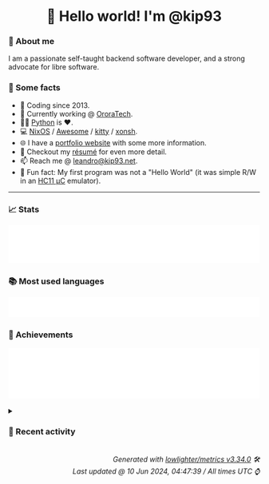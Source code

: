 <!-- README template, populated using this action:
     https://github.com/kip93/kip93/blob/main/.github/workflows/readme.yml. -->

<h1 align="center">👋 Hello world! I'm @kip93</h1> <!-- LOGIN => username -->

### 👤 About me

I am a passionate self-taught backend software developer, and a strong advocate for libre software.


### 💬 Some facts

* 📅 Coding since 2013.
* 💼 Currently working @ [OroraTech](https://ororatech.com/).
* 👨‍💻 [Python](https://github.com/search?q=user%3Akip93&l=python) is ❤️. <!-- LOGIN => username -->
* 💻 [NixOS](https://github.com/NixOS/) /
     [Awesome](https://github.com/awesomeWM/) /
     [kitty](https://github.com/kovidgoyal/kitty/) /
     [xonsh](https://github.com/xonsh/).
* 🌐 I have a [portfolio website](https://kip93.net/) with some more information.
* 📝 Checkout my [résumé](https://kip93.net/resume/) for even more detail.
* 📫 Reach me @ [leandro@kip93.net](mailto:leandro@kip93.net).
* 🎲 Fun fact: My first program was not a "Hello World" (it was simple R/W in an [HC11 µC](https://en.wikipedia.org/wiki/68HC11) emulator).


-----------------------------------------------------------------------------------------------------------------------


### 📈 Stats

![](./stats.svg)


### 📚 Most used languages <!-- by percentage, in decreasing order -->

![](./languages.svg)


### 🏅 Achievements

![](./achievements.svg)


<details> <!-- Last activity -->
<!-- Almost verbatim copy of https://github.com/lowlighter/metrics/blob/latest/source/templates/markdown/partials/activity.ejs, but restructured to be foldable. -->
<summary><h3>📰 Recent activity</h3></summary>

* 🌟 Starred [MatthewCroughan/nixkvm](https://github.com/MatthewCroughan/nixkvm)
  * *On 9 Jun 2024, 09:55:23*
  * *On 31 May 2024, 10:23:37*
* ➡️ Pushed 9069 commits in [kip93/nixpkgs](https://github.com/kip93/nixpkgs) on branch `master`
  * [#e864128](https://github.com/kip93/nixpkgs/commit/e864128) Merge pull request #314911 from fabaff/asyncwhois-bump

python312Packages.asyncwhois: 1.1.2 -&gt; 1.1.3
  * [#3527c0b](https://github.com/kip93/nixpkgs/commit/3527c0b) python312Packages.goodwe: 0.4.5 -&gt; 0.4.6

Diff: https://github.com/marcelblijleven/goodwe/compare/refs/tags/v0.4.5...v0.4.6

Changelog: https://github.com/marcelblijleven/goodwe/releases/tag/v0.4.6
  * [#a79aadf](https://github.com/kip93/nixpkgs/commit/a79aadf) jailer: 16.1.4 -&gt; 16.2

https://github.com/Wisser/Jailer/releases/tag/v16.2
  * [#c553c2c](https://github.com/kip93/nixpkgs/commit/c553c2c) slumber: 1.3.1 -&gt; 1.3.2
  * [#c6c6392](https://github.com/kip93/nixpkgs/commit/c6c6392) kitty: 0.34.1 -&gt; 0.35.0
  * [#b162fe8](https://github.com/kip93/nixpkgs/commit/b162fe8) ast-grep: 0.22.3 -&gt; 0.22.4
  * [#58e5573](https://github.com/kip93/nixpkgs/commit/58e5573) buildkite-agent-metrics: 5.9.4 -&gt; 5.9.5
  * [#01dd67c](https://github.com/kip93/nixpkgs/commit/01dd67c) argo: 3.5.6 -&gt; 3.5.7
  * [#1a86669](https://github.com/kip93/nixpkgs/commit/1a86669) gnome-monitor-config: init at 0-unstable-2023-09-26
  * [#8ad2c84](https://github.com/kip93/nixpkgs/commit/8ad2c84) Merge pull request #315027 from luoiuan/master

dbeaver-bin: add `wrapGAppsHook`
  * [#f51f8dd](https://github.com/kip93/nixpkgs/commit/f51f8dd) Merge pull request #315028 from K900/you-wouldnt-lto-a-test

kanidm: don&#39;t LTO tests
  * [#32e810e](https://github.com/kip93/nixpkgs/commit/32e810e) kubeshark: 52.3.0 -&gt; 52.3.59
  * [#353aa12](https://github.com/kip93/nixpkgs/commit/353aa12) nixos/hypridle: init
  * [#77e9384](https://github.com/kip93/nixpkgs/commit/77e9384) Merge pull request #314428 from SuperSandro2000/nox-gst
  * [#07a0b79](https://github.com/kip93/nixpkgs/commit/07a0b79) nixos/hyprlock: init module
  * [#f37d2a2](https://github.com/kip93/nixpkgs/commit/f37d2a2) Merge pull request #314508 from aaronjheng/croc
  * [#3bcb4dc](https://github.com/kip93/nixpkgs/commit/3bcb4dc) build(deps): bump cachix/cachix-action from 14 to 15

Bumps [cachix/cachix-action](https://github.com/cachix/cachix-action) from 14 to 15.
- [Release notes](https://github.com/cachix/cachix-action/releases)
- [Commits](https://github.com/cachix/cachix-action/compare/18cf96c7c98e048e10a83abd92116114cd8504be...ad2ddac53f961de1989924296a1f236fcfbaa4fc)

---
updated-dependencies:
- dependency-name: cachix/cachix-action
  dependency-type: direct:production
  update-type: version-update:semver-major
...

Signed-off-by: dependabot[bot] &lt;support@github.com&gt;
  * [#25755c0](https://github.com/kip93/nixpkgs/commit/25755c0) discourse: 3.1.0 -&gt; 3.2.2

https://meta.discourse.org/t/3-1-1-security-and-bug-fix-release/278760
https://meta.discourse.org/t/3-1-2-security-and-bug-fix-release/282427
https://meta.discourse.org/t/3-1-3-security-and-bug-fix-release/284973
https://meta.discourse.org/t/3-1-4-security-and-bug-fix-release/290939
https://blog.discourse.org/2024/01/celebrating-discourse-3-2/
https://meta.discourse.org/t/3-2-1-security-and-bug-fix-release/298237
https://meta.discourse.org/t/3-2-2-bug-fix-release/307780

Co-Authored-By: Christian Albrecht &lt;christian.albrecht@mayflower.de&gt;
Fixes: CVE-2023-38706, CVE-2023-40588, CVE-2023-41043, CVE-2023-41042,
       CVE-2023-44388, CVE-2023-43814, CVE-2023-45147, CVE-2023-43659,
       CVE-2023-44391, CVE-2023-45131, CVE-2023-47120, CVE-2023-45816,
       CVE-2023-46130, CVE-2023-47119, CVE-2023-47121, CVE-2023-45806,
       CVE-2023-49099, CVE-2024-21655, CVE-2024-21655, CVE-2023-48297,
       CVE-2024-24748, CVE-2024-24827, CVE-2024-27085, CVE-2024-27100,
       CVE-2024-28242
  * [#f27746b](https://github.com/kip93/nixpkgs/commit/f27746b) python312Packages.latex2pydata: init at 0.2.0
  * [#4bbd073](https://github.com/kip93/nixpkgs/commit/4bbd073) python311Packages.publicsuffixlist: 0.10.0.20240515 -&gt; 0.10.0.20240525
  * *On 31 May 2024, 10:21:47*
* 🌟 Starred [NixOS/nixos-hardware](https://github.com/NixOS/nixos-hardware)
  * *On 30 May 2024, 17:06:13*
</details>


<h6 align="right"><em>
    Generated with <a href="https://github.com/lowlighter/metrics/tree/latest/">lowlighter/metrics v3.34.0</a> 🛠️<br> <!-- VERSION => MAJOR.minor.patch -->
    Last updated @ 10 Jun 2024, 04:47:39 / All times UTC ⌚ <!-- meta.generated => DD/MM/YYYY, hh:mm -->
</em></h6>
